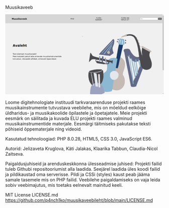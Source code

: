 Muusikaveeb

![Avalehe pilt](https://raw.githubusercontent.com/p4nch1ko/muusikaveebileht/main/veebileht.png)


Loome digitehnologiate instituudi tarkvaraarenduse projekti raames muusikainstrumente tutvustava veebilehe, mis on mõeldud eelkõige üldharidus- ja muusikakoolide õpilastele ja õpetajatele. Meie projekti eesmärk on säilitada ja kuvada ELU projekti raames valminud muusikainstrumentide materjale. Eesmärgi täitmiseks pakutakse teksti põhiseid õppematerjale ning videoid.

Kasutatud tehnoloogiad:
PHP 8.0.28, HTML5, CSS 3.0, JavaScript ES6.

Autorid:
Jelizaveta Kruglova, Käti Jalakas, Klaarika Tabbun, Claudia-Nicol Zaitseva.

Paigaldusjuhiseid ja arenduskeskkonna ülesseadmise juhised: 
Projekti failid tuleb Githubi repositooriumist alla laadida. Seejärel laadida üles koodi failid ja pildikaustad oma serverisse. Pildi ja CSSi (styles) kaust peab jääma samale tasemele mis on PHP failid.
Veebilehe paigaldamiseks on vaja leida sobiv veebimajutus, mis toetaks eelnevalt mainitud keeli.

MIT License LICENSE.md
https://github.com/p4nch1ko/muusikaveebileht/blob/main/LICENSE.md


